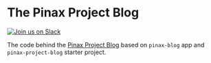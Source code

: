 The Pinax Project Blog
======================

[![Join us on Slack](http://slack.pinaxproject.com/badge.svg)](http://slack.pinaxproject.com/)

The code behind the [Pinax Project Blog](http://blog.pinaxproject.com/) based on `pinax-blog` app and
`pinax-project-blog` starter project.
